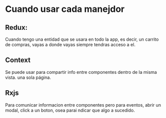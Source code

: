 # Cuando usar cada manejdor

## Redux:
  Cuando tengo una entidad que se usara en todo la app, es decir, un carrito de compras, vayas a donde vayas siempre tendras acceso a el.

## Context
  Se puede usar para compartir info entre componentes dentro de la misma vista. una sola página.

## Rxjs
  Para comunicar informacion entre componentes pero para eventos, abrir un modal, click a un boton, osea parai ndicar que algo a sucedido.